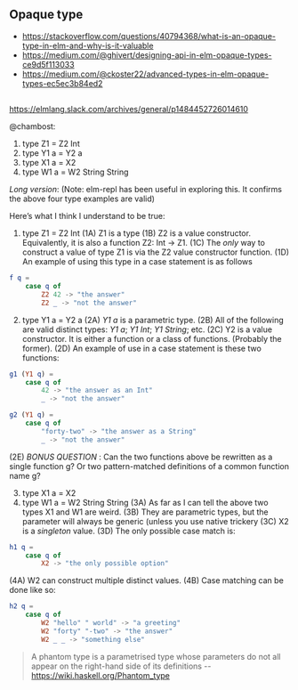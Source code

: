 ## Opaque type

- https://stackoverflow.com/questions/40794368/what-is-an-opaque-type-in-elm-and-why-is-it-valuable
- https://medium.com/@ghivert/designing-api-in-elm-opaque-types-ce9d5f113033
- https://medium.com/@ckoster22/advanced-types-in-elm-opaque-types-ec5ec3b84ed2

##

https://elmlang.slack.com/archives/general/p1484452726014610

@chambost:

1. type Z1 = Z2 Int
2. type Y1 a = Y2 a
3. type X1 a = X2
4. type W1 a = W2 String String

*Long version*:
(Note: elm-repl has been useful in exploring this. It confirms the above four type examples are valid)

Here’s what I think I understand to be true:

1. type Z1 = Z2 Int
(1A) Z1 is a type
(1B) Z2 is a value constructor. Equivalently, it is also a function Z2: Int -> Z1.
(1C) The _only_  way to construct a value of type Z1 is via the Z2 value constructor function.
(1D) An example of using this type in a case statement is as follows

```elm
f q =
    case q of 
        Z2 42 -> "the answer"
        Z2 _ -> "not the answer"
```

2. type Y1 a = Y2 a
(2A) *Y1 a*  is a parametric type.
(2B) All of the following are valid distinct types: *Y1 a*; *Y1 Int*; *Y1 String*; etc.
(2C) Y2 is a value constructor. It is either a function or a class of functions. (Probably the former).
(2D) An example of use in a case statement is these two functions:

```elm
g1 (Y1 q) = 
    case q of 
        42 -> "the answer as an Int"
        _ -> "not the answer"

g2 (Y1 q) =
    case q of 
        "forty-two" -> "the answer as a String"
        _ -> "not the answer"
```

(2E) *BONUS QUESTION*  : Can the two functions above be rewritten as a single function g? Or two pattern-matched definitions of a common function name g?

3. type X1 a = X2
4. type W1 a = W2 String String
(3A) As far as I can tell the above two types X1 and W1 are weird.
(3B) They are parametric types, but the parameter will always be generic (unless you use native trickery
(3C) X2 is a *singleton*  value.
(3D) The only possible case match is:

```elm
h1 q = 
    case q of 
        X2 -> "the only possible option"
```

(4A) W2 can construct multiple distinct values.
(4B) Case matching can be done like so:

```elm
h2 q = 
    case q of 
        W2 "hello" " world" -> "a greeting"
        W2 "forty" "-two" -> "the answer"
        W2 _ _ -> "something else"
```

>A phantom type is a parametrised type whose parameters do not all appear on the right-hand side of its definitions
>--https://wiki.haskell.org/Phantom_type
